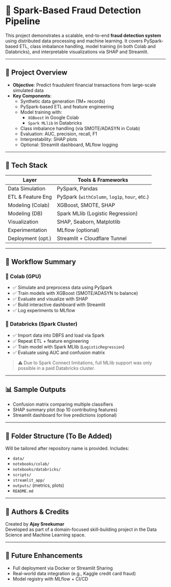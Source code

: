 # 🚀 Spark-Based Fraud Detection Pipeline

This project demonstrates a scalable, end-to-end **fraud detection system** using distributed data processing and machine learning. It covers PySpark-based ETL, class imbalance handling, model training (in both Colab and Databricks), and interpretable visualizations via SHAP and Streamlit.

---

## 🧠 Project Overview

- **Objective**: Predict fraudulent financial transactions from large-scale simulated data
- **Key Components**:
  - Synthetic data generation (1M+ records)
  - PySpark-based ETL and feature engineering
  - Model training with:
    - `XGBoost` in Google Colab
    - `Spark MLlib` in Databricks
  - Class imbalance handling (via SMOTE/ADASYN in Colab)
  - Evaluation: AUC, precision, recall, F1
  - Interpretability: SHAP plots
  - Optional: Streamlit dashboard, MLflow logging

---

## 🔧 Tech Stack

| Layer             | Tools & Frameworks                                 |
|------------------|-----------------------------------------------------|
| Data Simulation   | PySpark, Pandas                                     |
| ETL & Feature Eng | PySpark (`withColumn`, `log1p`, `hour`, etc.)      |
| Modeling (Colab)  | XGBoost, SMOTE, SHAP                                |
| Modeling (DB)     | Spark MLlib (Logistic Regression)                   |
| Visualization     | SHAP, Seaborn, Matplotlib                           |
| Experimentation   | MLflow (optional)                                   |
| Deployment (opt.) | Streamlit + Cloudflare Tunnel                       |

---

## 🧪 Workflow Summary

### 📍 Colab (GPU)
- ✅ Simulate and preprocess data using PySpark
- ✅ Train models with XGBoost (SMOTE/ADASYN to balance)
- ✅ Evaluate and visualize with SHAP
- ✅ Build interactive dashboard with Streamlit
- ✅ Log experiments to MLflow

### 📍 Databricks (Spark Cluster)
- ✅ Import data into DBFS and load via Spark
- ✅ Repeat ETL + feature engineering
- ✅ Train model with Spark MLlib (`LogisticRegression`)
- ✅ Evaluate using AUC and confusion matrix

> ⚠️ Due to Spark Connect limitations, full MLlib support was only possible in a paid Databricks cluster.

---

## 📊 Sample Outputs

- Confusion matrix comparing multiple classifiers
- SHAP summary plot (top 10 contributing features)
- Streamlit dashboard for live predictions (optional)

---

## 📁 Folder Structure (To Be Added)

Will be tailored after repository name is provided. Includes:
- `data/`
- `notebooks/colab/`
- `notebooks/databricks/`
- `scripts/`
- `streamlit_app/`
- `outputs/` (metrics, plots)
- `README.md`

---

## 📌 Authors & Credits

Created by **Ajay Sreekumar**  
Developed as part of a domain-focused skill-building project in the Data Science and Machine Learning space.

---

## 🏁 Future Enhancements

- Full deployment via Docker or Streamlit Sharing
- Real-world data integration (e.g., Kaggle credit card fraud)
- Model registry with MLflow + CI/CD
